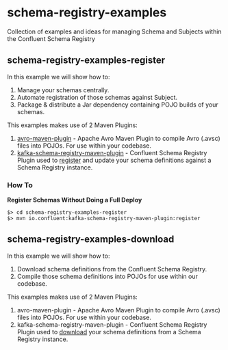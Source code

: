 # schema-registry-examples
Collection of examples and ideas for managing Schema and Subjects within the Confluent Schema Registry

## schema-registry-examples-register

In this example we will show how to:
1. Manage your schemas centrally.
2. Automate registration of those schemas against Subject.
3. Package & distribute a Jar dependency containing POJO builds of your schemas.  

This examples makes use of 2 Maven Plugins:
1. [avro-maven-plugin](https://avro.apache.org/docs/current/gettingstartedjava.html) - 
    Apache Avro Maven Plugin to compile Avro (.avsc) files into POJOs. For use within your codebase.
2. [kafka-schema-registry-maven-plugin](https://docs.confluent.io/current/schema-registry/develop/maven-plugin.html#sr-maven-plugin) - 
    Confluent Schema Registry Plugin used to [register](https://docs.confluent.io/current/schema-registry/develop/maven-plugin.html#schema-registry-register) and update your schema definitions against a Schema Registry instance. 

### How To

**Register Schemas Without Doing a Full Deploy**
```
$> cd schema-registry-examples-register
$> mvn io.confluent:kafka-schema-registry-maven-plugin:register
```

## schema-registry-examples-download

In this example we will show how to:
1. Download schema definitions from the Confluent Schema Registry.
2. Compile those schema definitions into POJOs for use within our codebase.

This examples makes use of 2 Maven Plugins:
1. avro-maven-plugin - 
    Apache Avro Maven Plugin to compile Avro (.avsc) files into POJOs. For use within your codebase.
2. kafka-schema-registry-maven-plugin - 
    Confluent Schema Registry Plugin used to [download](https://docs.confluent.io/current/schema-registry/develop/maven-plugin.html#schema-registry-download) your schema definitions from a Schema Registry instance.  